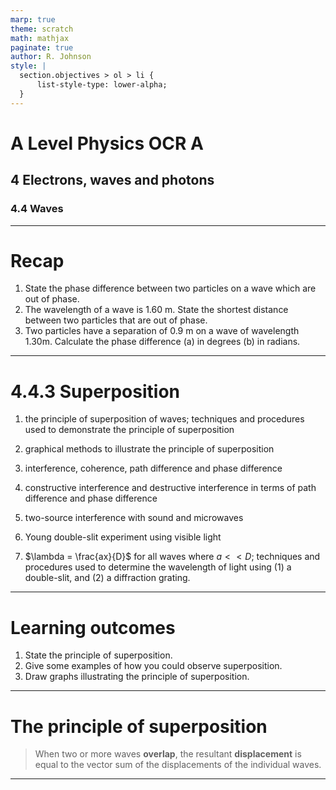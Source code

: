 ```yaml
---
marp: true
theme: scratch
math: mathjax
paginate: true
author: R. Johnson
style: |
  section.objectives > ol > li {
      list-style-type: lower-alpha;
  }
---
```


# A Level Physics OCR A

## 4 Electrons, waves and photons

### 4.4 Waves

---

# Recap

1. State the phase difference between two particles on a wave which are out of phase.
2. The wavelength of a wave is 1.60 m. State the shortest distance between two particles that are out of phase.
3. Two particles have a separation of 0.9 m on a wave of wavelength 1.30m. Calculate the phase difference (a) in degrees (b) in radians.

---

<!-- _class: objectives -->

# 4.4.3 Superposition

1. the principle of superposition of waves; techniques and procedures used to demonstrate the principle of superposition

2. graphical methods to illustrate the principle of superposition

3. interference, coherence, path difference and phase difference

4. constructive interference and destructive interference in terms of path difference and phase difference

5. two-source interference with sound and microwaves

6. Young double-slit experiment using visible light

7. $\lambda = \frac{ax}{D}$ for all waves where $a << D$; techniques and procedures used to determine the wavelength of light using (1) a double-slit, and (2) a diffraction grating.

---

# Learning outcomes

1. State the principle of superposition.
2. Give some examples of how you could observe superposition.
3. Draw graphs illustrating the principle of superposition.

---

# The principle of superposition

> When two or more waves **overlap**, the resultant **displacement** is equal to the vector sum of the displacements of the individual waves.

---
